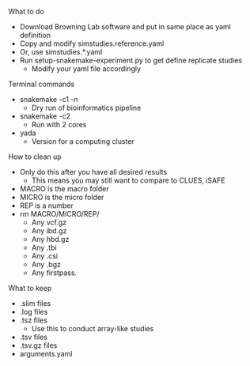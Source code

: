 What to do
  * Download Browning Lab software and put in same place as yaml definition
  * Copy and modify simstudies.reference.yaml
  * Or, use simstudies.*.yaml
  * Run setup-snakemake-experiment.py to get define replicate studies
    * Modify your yaml file accordingly

Terminal commands
  * snakemake -c1 -n
    * Dry run of bioinformatics pipeline
  * snakemake -c2
    * Run with 2 cores
  * yada
    * Version for a computing cluster

How to clean up
  * Only do this after you have all desired results
    * This means you may still want to compare to CLUES, iSAFE
  * MACRO is the macro folder
  * MICRO is the micro folder
  * REP is a number
  * rm MACRO/MICRO/REP/
    * Any vcf.gz
    * Any ibd.gz
    * Any hbd.gz
    * Any .tbi
    * Any .csi
    * Any .bgz
    * Any firstpass.

What to keep
  * .slim files
  * .log files
  * .tsz files
    * Use this to conduct array-like studies
  * .tsv files
  * .tsv.gz files
  * arguments.yaml
